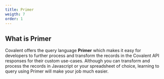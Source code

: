 ```yaml
---
title: Primer
weigth: 7
order: 1
---
```


## What is Primer 

Covalent offers the query language **Primer** which makes it easy for developers to further process and transform the records in the Covalent API responses for their custom use-cases. Although you can transform and process the records in Javascript or your spreadsheet of choice, learning to query using Primer will make your job much easier.
